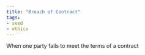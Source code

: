 ```yaml
---
title: "Breach of Contract"
tags:
- seed
- ethics
---
```


When one party fails to meet the terms of a contract